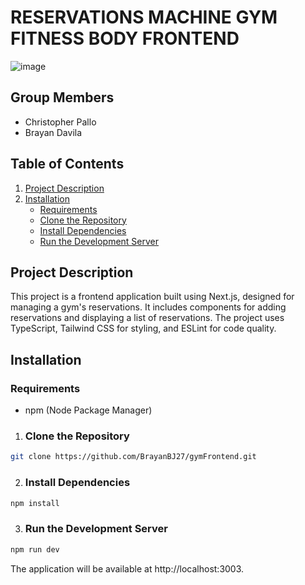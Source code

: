 # RESERVATIONS MACHINE GYM FITNESS BODY FRONTEND
![image](https://github.com/BrayanBJ27/gymFrontend/assets/87538474/b13f9d46-2c1f-4127-bbbd-c4477d8ef33f)

## Group Members

- Christopher Pallo
- Brayan Davila

## Table of Contents

1. [Project Description](#project-description)
2. [Installation](#installation)
   - [Requirements](#requirements)
   - [Clone the Repository](#clone-the-repository)
   - [Install Dependencies](#install-dependencies)
   - [Run the Development Server](#run-the-development-server)

## Project Description
This project is a frontend application built using Next.js, designed for managing a gym's reservations. It includes components for adding reservations and displaying a list of reservations. The project uses TypeScript, Tailwind CSS for styling, and ESLint for code quality.

## Installation

### Requirements
- npm (Node Package Manager)

1. ### Clone the Repository

```sh
git clone https://github.com/BrayanBJ27/gymFrontend.git
```
2. ### Install Dependencies

```sh
npm install
```

3. ### Run the Development Server

```sh
npm run dev
```
The application will be available at http://localhost:3003.
